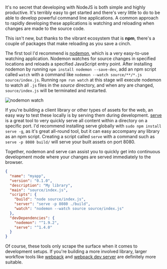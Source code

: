 <!--
author:perry.mitchell
date:2016-06-04
title:NodeJS Watch and Serve
subtitle:Developing NodeJS apps by watching and serving source
headerImg:watch.jpg
tags:nodejs,watching,serving
-->
It's no secret that developing with NodeJS is both simple and highly productive. It's terribly easy to get started and there's very little to do to be able to develop powerful command line applications. A common approach to rapidly developing these applications is watching and reloading when changes are made to the source code.

This isn't new, but thanks to the vibrant ecosystem that is **npm**, there's a couple of packages that make reloading as you save a cinch.

The first tool I'd recommend is [nodemon](https://www.npmjs.com/package/nodemon), which is a very easy-to-use watching application. Nodemon watches for source changes in specified locations and reloads a specified JavaScript entry point. After installing nodemon by running `npm install nodemon --save-dev`, add an npm script called `watch` with a command like `nodemon --watch source/**/*.js source/index.js`. Running `npm run watch` at this stage will execute nodemon to watch all `.js` files in the _source_ directory, and when any are changed, `source/index.js` will be terminated and restarted.

![nodemon watch](changesupdate.png)

If you're building a client library or other types of assets for the web, an easy way to test these locally is by serving them during development. [serve](https://www.npmjs.com/package/serve) is a great tool to very quickly serve all content within a directory on a specific port. I'd recommend installing serve globally with `sudo npm install serve -g`, as it's great all-round tool, but it can easy accompany any library as an npm script. Creating a script called `serve` with a command such as `serve -p 8080 build/` will serve your built assets on port 8080.

Together, nodemon and serve can assist you to quickly get into continuous development mode where your changes are served immediately to the browser.

```json
{
  "name": "myapp",
  "version": "0.1.0",
  "description": "My library",
  "main": "source/index.js",
  "scripts": {
    "build": "node source/index.js",
    "server": "serve -p 8080 ./build",
    "watch": "nodemon --watch source source/index.js"
  },
  "devDependencies": {
    "nodemon": "^1.9.2",
    "serve": "^1.4.0"
  }
}
```

Of course, these tools only scrape the surface when it comes to development setups. If you're building a more involved library, larger workflow tools like [webpack](https://www.npmjs.com/package/webpack) and [webpack dev server](https://www.npmjs.com/package/webpack-dev-server) are definitely more suitable.
